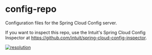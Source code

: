 # config-repo

Configuration files for the Spring Cloud Config server.

If you want to inspect this repo, use the Intuit's Spring Cloud Config Inspector at https://github.com/intuit/spring-cloud-config-inspector.

[![resolution](https://intuit.github.io/spring-cloud-config-inspector/images/spring-cloud-config-inspector-resolution.png "Spring Cloud Config Inspector")](https://github.com/intuit/spring-cloud-config-inspector/wiki)
